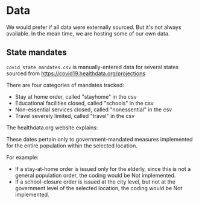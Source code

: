 # Data

We would prefer if all data were externally sourced.  But it's not always available.  In the mean time, we are hosting some of our own data.

## State mandates

```covid_state_mandates.csv``` is manually-entered data for several states sourced from
https://covid19.healthdata.org/projections

There are four categories of mandates tracked:
- Stay at home order, called "stayhome" in the csv
- Educational facilities closed, called "schools" in the csv
- Non-essential services closed, called "nonessential" in the csv
- Travel severely limited, called "travel" in the csv


The healthdata.org website explains:

These dates pertain only to government-mandated measures implemented for the entire population within the selected location.

For example:
- If a stay-at-home order is issued only for the elderly, since this is not a general population order, the coding would be Not implemented.
- If a school-closure order is issued at the city level, but not at the government level of the selected location, the coding would be Not implemented.
